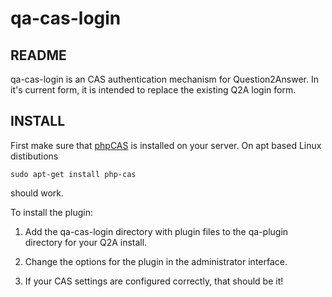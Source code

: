 # qa-cas-login

## README

qa-cas-login is an CAS authentication mechanism for
Question2Answer. In it's current form, it is intended to
replace the existing Q2A login form.

## INSTALL

First make sure that [phpCAS](https://wiki.jasig.org/display/casc/phpcas) is
installed on your server. On apt based Linux distibutions
```
sudo apt-get install php-cas
```
should work.



To install the plugin:

1. Add the qa-cas-login directory with plugin files to the qa-plugin directory for your Q2A install.

2. Change the options for the plugin in the administrator interface.

3. If your CAS settings are configured correctly, that should be it!
